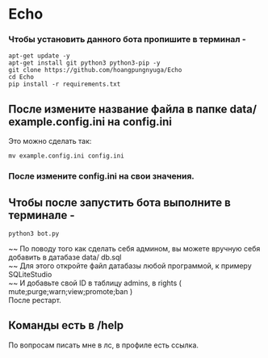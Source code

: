 # Echo
 
### Чтобы установить данного бота пропишите в терминал -
```shell
apt-get update -y
apt-get install git python3 python3-pip -y
git clone https://github.com/hoangpungnyuga/Echo
cd Echo
pip install -r requirements.txt
```
## После измените название файла в папке **data/** example.config.ini на **config.ini**
Это можно сделать так:
```shell
mv example.config.ini config.ini
```

### После измените **config.ini** на свои значения.

## Чтобы после запустить бота выполните в терминале -
```shell
python3 bot.py
```

~~ По поводу того как сделать себя админом, вы можете вручную себя добавить в датабазе data/ db.sql<br>
~~ Для этого откройте файл датабазы любой программой, к примеру SQLiteStudio<br>
~~ И добавьте свой ID в таблицу admins, в rights ( mute\;purge\;warn\;view\;promote\;ban )<br>
После рестарт.

## Команды есть в /help

По вопросам писать мне в лс, в профиле есть ссылка.
